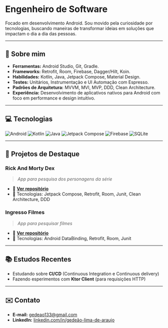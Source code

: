 # Engenheiro de Software

Focado em desenvolvimento Android. Sou movido pela curiosidade por tecnologias, buscando maneiras de transformar ideias em soluções que impactam o dia a dia das pessoas.

---

## 🚀 Sobre mim
- **Ferramentas:** Android Studio, Git, Gradle.
- **Frameworks:** Retrofit, Room, Firebase, Dagger/Hilt, Koin.
- **Habilidades:** Kotlin, Java, Jetpack Compose, Material Design.
- **Testes:** Unitários, Instrumentação e UI Automação com Espresso.
- **Padrões de Arquitetura:** MVVM, MVI, MVP, DDD, Clean Architecture.
- **Experiência:** Desenvolvimento de aplicativos nativos para Android com foco em performance e design intuitivo.

---

## 💻 Tecnologias

<div>
  <img src="https://img.shields.io/badge/Android-3DDC84?style=for-the-badge&logo=android&logoColor=white" alt="Android"/>
  <img src="https://img.shields.io/badge/Kotlin-0095D5?style=for-the-badge&logo=kotlin&logoColor=white" alt="Kotlin"/>
  <img src="https://img.shields.io/badge/Java-007396?style=for-the-badge&logo=java&logoColor=white" alt="Java"/>
  <img src="https://img.shields.io/badge/Jetpack%20Compose-4285F4?style=for-the-badge&logo=android&logoColor=white" alt="Jetpack Compose"/>
  <img src="https://img.shields.io/badge/Firebase-FFCA28?style=for-the-badge&logo=firebase&logoColor=black" alt="Firebase"/>
  <img src="https://img.shields.io/badge/SQLite-003B57?style=for-the-badge&logo=sqlite&logoColor=white" alt="SQLite"/>
</div>

---

## 📘 Projetos de Destaque

### **Rick And Morty Dex**
> *App para pesquisa dos personagens da série*  
- 🔗 **[Ver repositório](https://github.com/gedeaoaraujo/android-rickandmorty-dex)**  
- 🚀 Tecnologias: Jetpack Compose, Retrofit, Room, Junit, Clean Architecture, DDD

### **Ingresso Filmes**
> *App para pesquisar filmes* 
- 🔗 **[Ver repositório](https://github.com/gedeaoaraujo/ingresso-filmes-app)**  
- 🚀 Tecnologias: Android DataBinding, Retrofit, Room, Junit

---

## 📚 Estudos Recentes
- Estudando sobre **CI/CD** (Continuous Integration e Continuous delivery)
- Fazendo esperimentos com **Ktor Client** (para requisições HTTP)

---

## ✉️ Contato
- **E-mail:** [gedeao133@gmail.com](mailto:gedeao133@gmail.com)
- **LinkedIn:** [linkedin.com/in/gedeão-lima-de-araujo](https://www.linkedin.com/in/gede%C3%A3o-lima-de-araujo/)
